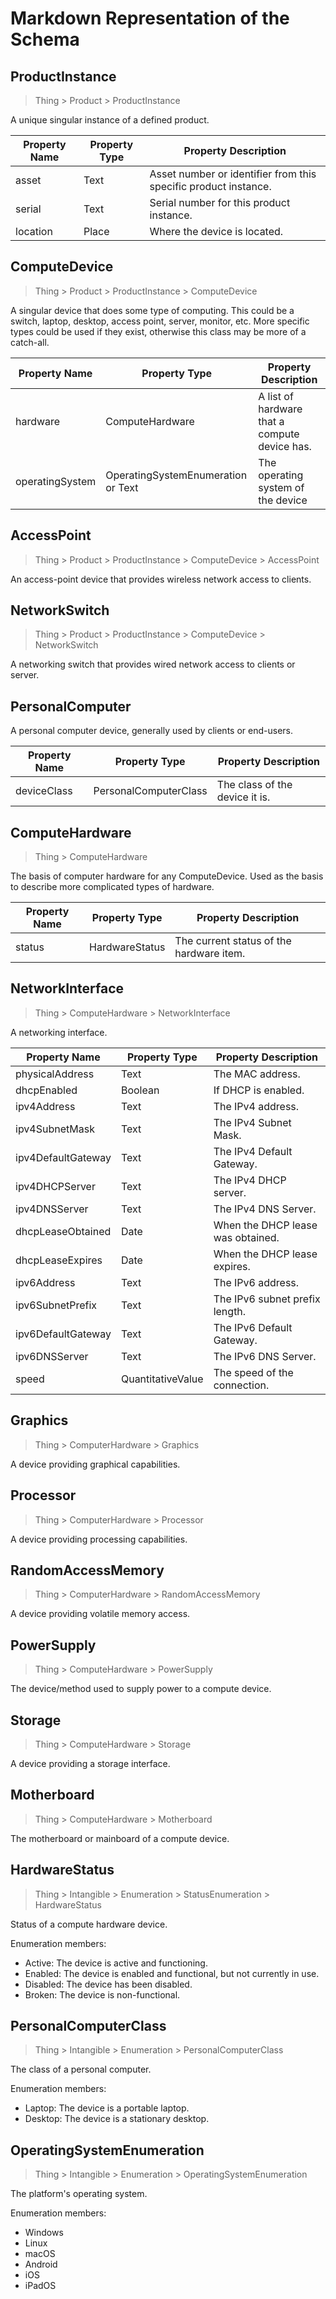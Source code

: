 # Markdown Representation of the Schema

## ProductInstance

> Thing > Product > ProductInstance

A unique singular instance of a defined product.

| Property Name | Property Type | Property Description |
| --- | --- | --- |
| asset | Text | Asset number or identifier from this specific product instance. |
| serial | Text | Serial number for this product instance. |
| location | Place | Where the device is located. |

## ComputeDevice

> Thing > Product > ProductInstance > ComputeDevice

A singular device that does some type of computing. This could be a switch, laptop,
desktop, access point, server, monitor, etc. More specific types could be used
if they exist, otherwise this class may be more of a catch-all.

| Property Name | Property Type | Property Description |
| --- | --- | --- |
| hardware | ComputeHardware | A list of hardware that a compute device has. |
| operatingSystem | OperatingSystemEnumeration or Text | The operating system of the device |

## AccessPoint

> Thing > Product > ProductInstance > ComputeDevice > AccessPoint

An access-point device that provides wireless network access to clients.

## NetworkSwitch

> Thing > Product > ProductInstance > ComputeDevice > NetworkSwitch

A networking switch that provides wired network access to clients or server.

## PersonalComputer

A personal computer device, generally used by clients or end-users.

| Property Name | Property Type | Property Description |
| --- | --- | --- |
| deviceClass | PersonalComputerClass | The class of the device it is. |

## ComputeHardware

> Thing > ComputeHardware

The basis of computer hardware for any ComputeDevice. Used as the basis to
describe more complicated types of hardware.

| Property Name | Property Type | Property Description |
| --- | --- | --- |
| status | HardwareStatus | The current status of the hardware item. |

## NetworkInterface

> Thing > ComputeHardware > NetworkInterface

A networking interface.

| Property Name | Property Type | Property Description |
| --- | --- | --- |
| physicalAddress | Text | The MAC address. |
| dhcpEnabled | Boolean | If DHCP is enabled. |
| ipv4Address | Text | The IPv4 address. |
| ipv4SubnetMask | Text | The IPv4 Subnet Mask. |
| ipv4DefaultGateway | Text | The IPv4 Default Gateway. |
| ipv4DHCPServer | Text | The IPv4 DHCP server. |
| ipv4DNSServer | Text | The IPv4 DNS Server. |
| dhcpLeaseObtained | Date | When the DHCP lease was obtained. |
| dhcpLeaseExpires | Date | When the DHCP lease expires. |
| ipv6Address | Text | The IPv6 address. |
| ipv6SubnetPrefix | Text | The IPv6 subnet prefix length. |
| ipv6DefaultGateway | Text | The IPv6 Default Gateway. |
| ipv6DNSServer | Text | The IPv6 DNS Server. |
| speed | QuantitativeValue | The speed of the connection. |

## Graphics

> Thing > ComputerHardware > Graphics

A device providing graphical capabilities.

## Processor

> Thing > ComputerHardware > Processor

A device providing processing capabilities.

## RandomAccessMemory

> Thing > ComputerHardware > RandomAccessMemory

A device providing volatile memory access.

## PowerSupply

> Thing > ComputeHardware > PowerSupply

The device/method used to supply power to a compute device.

## Storage

> Thing > ComputeHardware > Storage

A device providing a storage interface.

## Motherboard

> Thing > ComputeHardware > Motherboard

The motherboard or mainboard of a compute device.

## HardwareStatus

> Thing > Intangible > Enumeration > StatusEnumeration > HardwareStatus

Status of a compute hardware device.

Enumeration members:
* Active: The device is active and functioning.
* Enabled: The device is enabled and functional, but not currently in use.
* Disabled: The device has been disabled.
* Broken: The device is non-functional.

## PersonalComputerClass

> Thing > Intangible > Enumeration > PersonalComputerClass

The class of a personal computer.

Enumeration members:
* Laptop: The device is a portable laptop.
* Desktop: The device is a stationary desktop.

## OperatingSystemEnumeration

> Thing > Intangible > Enumeration > OperatingSystemEnumeration

The platform's operating system.

Enumeration members:
* Windows
* Linux
* macOS
* Android
* iOS
* iPadOS
